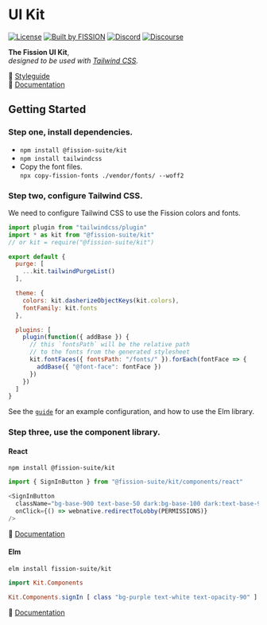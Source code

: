 # UI Kit

[![License](https://img.shields.io/badge/License-Apache%202.0-blue.svg)](https://github.com/fission-suite/blob/master/LICENSE)
[![Built by FISSION](https://img.shields.io/badge/⌘-Built_by_FISSION-purple.svg)](https://fission.codes)
[![Discord](https://img.shields.io/discord/478735028319158273.svg)](https://discord.gg/zAQBDEq)
[![Discourse](https://img.shields.io/discourse/https/talk.fission.codes/topics)](https://talk.fission.codes)

__The Fission UI Kit__,  
_designed to be used with [Tailwind CSS](https://tailwindcss.com)._

🎨 [Styleguide](https://kit.fission.app)  
📖 [Documentation](https://kit.fission.app/docs/)



## Getting Started

### Step one, install dependencies.

* `npm install @fission-suite/kit`
* `npm install tailwindcss`
* Copy the font files.  
  `npx copy-fission-fonts ./vendor/fonts/ --woff2`


### Step two, configure Tailwind CSS.

We need to configure Tailwind CSS to use the Fission colors and fonts.  

```js
import plugin from "tailwindcss/plugin"
import * as kit from "@fission-suite/kit"
// or kit = require("@fission-suite/kit")

export default {
  purge: [
    ...kit.tailwindPurgeList()
  ],

  theme: {
    colors: kit.dasherizeObjectKeys(kit.colors),
    fontFamily: kit.fonts
  },

  plugins: [
    plugin(function({ addBase }) {
      // this `fontsPath` will be the relative path
      // to the fonts from the generated stylesheet
      kit.fontFaces({ fontsPath: "/fonts/" }).forEach(fontFace => {
        addBase({ "@font-face": fontFace })
      })
    })
  ]
}
```

See the [`guide`](./guide/) for an example configuration, and how to use the Elm library.


### Step three, use the component library.

#### React

```shell
npm install @fission-suite/kit
```

```js
import { SignInButton } from "@fission-suite/kit/components/react"

<SignInButton
  className="bg-base-900 text-base-50 dark:bg-base-100 dark:text-base-900"
  onClick={() => webnative.redirectToLobby(PERMISSIONS)}
/>
```

📖 [Documentation](https://kit.fission.app/docs/react/)

#### Elm

```shell
elm install fission-suite/kit
```

```elm
import Kit.Components

Kit.Components.signIn [ class "bg-purple text-white text-opacity-90" ]
```

📖 [Documentation](https://package.elm-lang.org/packages/fission-suite/kit/latest/)
